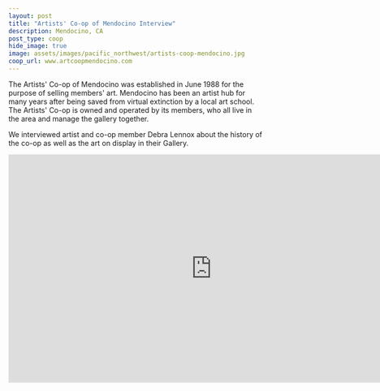 ```yaml
---
layout: post
title: "Artists' Co-op of Mendocino Interview"
description: Mendocino, CA
post_type: coop
hide_image: true
image: assets/images/pacific_northwest/artists-coop-mendocino.jpg
coop_url: www.artcoopmendocino.com
---
```


The Artists' Co-op of Mendocino was established in June 1988 for the purpose of selling members' art. Mendocino has been an artist hub for many years after being saved from virtual extinction by a local art school.  The Artists' Co-op is owned and operated by its members, who all live in the area and manage the gallery together.

We interviewed artist and co-op member Debra Lennox about the history of the co-op as well as the art on display in their Gallery.

<div class="iframe-wrapper">
<iframe width="800" height="450" src="https://www.youtube.com/embed/a_PyTgyrW7g" title="YouTube video player" frameborder="0" allow="accelerometer; autoplay; clipboard-write; encrypted-media; gyroscope; picture-in-picture" allowfullscreen></iframe>
</div>